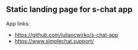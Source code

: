 ## Static landing page for s-chat app

App links:

- https://github.com/juliancwirko/s-chat-app
- https://www.simplechat.support/

